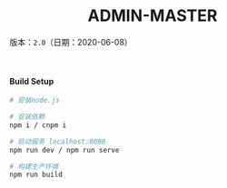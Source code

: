 <h1 style="text-align: center">ADMIN-MASTER</h1>

版本：`2.0`（日期：2020-06-08）

<br/>

#### Build Setup
``` bash
# 安装node.js

# 安装依赖
npm i / cnpm i

# 启动服务 localhost:8088
npm run dev / npm run serve

# 构建生产环境
npm run build
```
